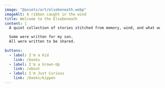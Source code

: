 ```yaml
---
image: "@assets/art/elsebeneath.webp"
imageAlt: A ribbon caught in the wind
title: Welcome to the Elsebeneath
content: |
  A quiet collection of stories stitched from memory, wind, and what we almost said.

  Some were written for my son.  
  All were written to be shared.
  
buttons:
  - label: I'm a Kid
    link: /books
  - label: I'm a Grown-Up
    link: /about
  - label: I'm Just Curious
    link: /books/kippen
---
```

